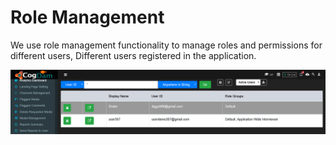 # Role Management

We use role management functionality to manage roles and permissions for different users, Different users registered in the application.

![](../.gitbook/assets/image%20%28264%29.png)

